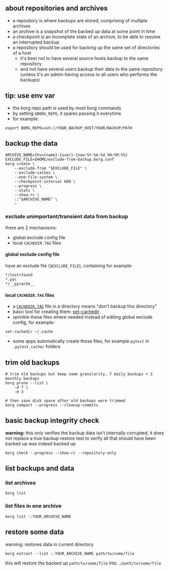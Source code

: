 
## about repositories and archives

- a repository is where backups are stored, comprising of multiple archives
- an archive is a snapshot of the backed up data at some point in time
- a checkpoint is an incomplete state of an archive, to be able to resume an interrupted backup
- a repository should be used for backing up the same set of directories of a host
    - it's best not to have several source hosts backup to the same repository
    - and not have several users backup their data to the same repository (unless it's an admin having access to all users who performs the backups)

## tip: use env var

- the borg repo path is used by most borg commands
- by setting `$BORG_REPO`, it spares passing it everytime
- for example:

```
export BORG_REPO=ssh://YOUR_BACKUP_HOST/YOUR/BACKUP/PATH
```

## backup the data

```
ARCHIVE_NAME={hostname}-{user}-{now:%Y-%m-%d_%H:%M:%S}
EXCLUDE_FILE=$HOME/exclude-from-backup.borg.conf
borg create \
	--exclude-from "$EXCLUDE_FILE" \
	--exclude-caches \
	--one-file-system \
	--checkpoint-interval 600 \
	--progress \
	--stats \
	--show-rc \
	::"$ARCHIVE_NAME" \
	~
```

### exclude unimportant/transient data from backup

there are 2 mechanisms:

- global exclude config file
- local `CACHEDIR.TAG` files

#### global exclude config file

have an exclude file (`$EXCLUDE_FILE`), containing for example:

```
*/lost+found
*.pyc
*/__pycache__
```

#### local `CACHEDIR.TAG` files

- a [`CACHEDIR.TAG`](https://bford.info/cachedir/) file in a directory means "don't backup this directory"
- basic tool for creating them: [set-cachedir](https://gitlab.com/hydrargyrum/attic/-/blob/master/set-cachedir/set-cachedir)
- sprinkle these files where needed instead of editing global exclude config, for example:
```
set-cachedir ~/.cache
```
- some apps automatically create those files, for example `pytest` in `.pytest_cache/` folders

## trim old backups


```
# trim old backups but keep some granularity, 7 daily backups + 3 monthly backups
borg prune --list \
	-d 7 \
	-m 3

# then save disk space after old backups were trimmed
borg compact --progress --cleanup-commits
```

## basic backup integrity check

**warning:** this only verifies the backup data isn't internally corrupted, it does not replace a true backup restore test to verify all that should have been backed up was indeed backed up

```
borg check --progress --show-rc --repository-only
```

## list backups and data

### list archives

```
borg list
```

### list files in one archive

```
borg list ::YOUR_ARCHIVE_NAME
```


## restore some data

warning: restores data in current directory

```
borg extract --list ::YOUR_ARCHIVE_NAME path/to/some/file
```

this will restore the backed up `path/to/some/file` into `./path/to/some/file`
